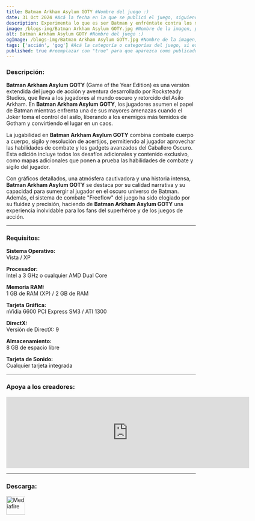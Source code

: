 ```yaml
---
title: Batman Arkham Asylum GOTY #Nombre del juego :)
date: 31 Oct 2024 #Acá la fecha en la que se publicó el juego, siguiendo este formato: Dia "30", Mes "Oct", Año "2024" = como debe quedar: 30 Oct 2024
description: Experimenta lo que es ser Batman y enfréntate contra los mayores villanos de Gotham. Explora cada rincón del Asilo de Arkham y deambula libremente en la famosa isla. #Acá una mini descripción del juego
image: /blogs-img/Batman Arkham Asylum GOTY.jpg #Nombre de la imagen, por lo general es exactamente el mismo nombre que el juego excluyendo lo ":" (Dos puntos)
alt: Batman Arkham Asylum GOTY #Nombre del juego :)
ogImage: /blogs-img/Batman Arkham Asylum GOTY.jpg #Nombre de la imagen, por lo general es exactamente el mismo nombre que el juego excluyendo lo ":" (Dos puntos)
tags: ['acción', 'gog'] #Acá la categoría o categorías del juego, si es más de una se coloca en este formato: ['Categoría1', 'Categoría2']
published: true #reemplazar con "true" para que aparezca como publicado
---
```


<!--En VSCode seleccionando una palabra, por ejemplo: "NOMBRE-DEL-JUEGO" y apretando Ctrl+F2 se seleccionan todas las palabras iguales-->

### Descripción:
**Batman Arkham Asylum GOTY** (Game of the Year Edition) es una versión extendida del juego de acción y aventura desarrollado por Rocksteady Studios, que lleva a los jugadores al mundo oscuro y retorcido del Asilo Arkham. En **Batman Arkham Asylum GOTY**, los jugadores asumen el papel de Batman mientras enfrenta una de sus mayores amenazas cuando el Joker toma el control del asilo, liberando a los enemigos más temidos de Gotham y convirtiendo el lugar en un caos.

La jugabilidad en **Batman Arkham Asylum GOTY** combina combate cuerpo a cuerpo, sigilo y resolución de acertijos, permitiendo al jugador aprovechar las habilidades de combate y los gadgets avanzados del Caballero Oscuro. Esta edición incluye todos los desafíos adicionales y contenido exclusivo, como mapas adicionales que ponen a prueba las habilidades de combate y sigilo del jugador.

Con gráficos detallados, una atmósfera cautivadora y una historia intensa, **Batman Arkham Asylum GOTY** se destaca por su calidad narrativa y su capacidad para sumergir al jugador en el oscuro universo de Batman. Además, el sistema de combate "Freeflow" del juego ha sido elogiado por su fluidez y precisión, haciendo de **Batman Arkham Asylum GOTY** una experiencia inolvidable para los fans del superhéroe y de los juegos de acción.
<!--Prompt para Chat-GPT: Hazme una descripción para el juego "NOMBRE-DEL-JUEGO" y cada que menciones "NOMBRE-DEL-JUEGO" ponlo en negrita -->

---

### Requisitos:
**Sistema Operativo:**  
Vista / XP

**Procesador:**  
Intel a 3 GHz o cualquier AMD Dual Core

**Memoria RAM:**  
 1 GB de RAM (XP) / 2 GB de RAM

**Tarjeta Gráfica:**  
 nVidia 6600 PCI Express SM3 / ATI 1300

**DirectX:**  
Versión de DirectX: 9

**Almacenamiento:**  
 8 GB de espacio libre

**Tarjeta de Sonido:**  
 Cualquier tarjeta integrada

<!--Si falta o sobra un requisito se quita o se agrega manteniendo el mismo formato-->

---

### Apoya a los creadores:
<iframe src="https://store.steampowered.com/widget/35140/" frameborder="0" width="646" height="190" style="background-color: transparent;"></iframe>

<!--Reemplazar los numeros (AppID) del juego (en este caso 2668510) por el numero (AppID) correspondiente con el juego a publicar-->
<!--El AppID se encuentra en la URL del Juego en Steam-->

---

### Descarga:

[<img src="https://gist.github.com/cxmeel/0dbc95191f239b631c3874f4ccf114e2/raw/download.svg" alt="Mediafire" height="50" />](https://www.mediafire.com/file/nah7d0yi64ujgf1/Batman+Arkham+Asylum+GOTY.zip/file)

<!-- # se debe reemplazar por el link de descarga-->

<!--NOMBRE-DEL-SERVICIO se debe reemplazar por el servicio donde está subido el juego-->
